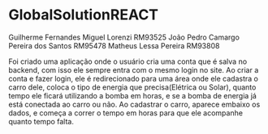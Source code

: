 # GlobalSolutionREACT
Guilherme Fernandes Miguel Lorenzi RM93525
João Pedro Camargo Pereira dos Santos RM95478
Matheus Lessa Pereira RM93808
  
Foi criado uma aplicação onde o usuário cria uma conta que é salva no backend, com isso ele sempre entra com o mesmo login no site.
Ao criar a conta e fazer login, ele é redirecionado para uma área onde ele cadastra o carro dele, coloca o tipo de energia que precisa(Elétrica ou Solar), quanto tempo ele ficará utilizando a bomba em horas, e se a bomba de energia já está conectada ao carro ou não.
Ao cadastrar o carro, aparece embaixo os dados, e começa a correr o tempo em horas para que ele acompanhe quanto tempo falta.
